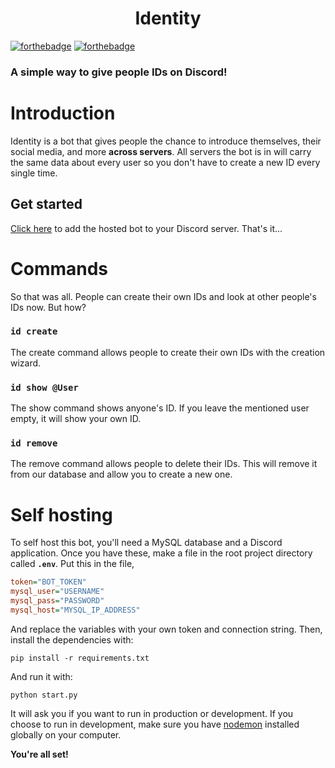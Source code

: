 <h1><center>Identity</center></h1>

[![forthebadge](https://forthebadge.com/images/badges/made-with-python.svg)](https://forthebadge.com) [![forthebadge](https://forthebadge.com/images/badges/built-with-love.svg)](https://forthebadge.com)

### A simple way to give people IDs on Discord!

# Introduction

Identity is a bot that gives people the chance to introduce themselves, their social media, and more **across servers**. All servers the bot is in will carry the same data about every user so you don't have to create a new ID every single time.

## Get started

[Click here](https://discord.com/api/oauth2/authorize?client_id=766353177226248253&permissions=8&scope=bot) to add the hosted bot to your Discord server. That's it...

# Commands

So that was all. People can create their own IDs and look at other people's IDs now. But how?

### `id create`

The create command allows people to create their own IDs with the creation wizard.

### `id show @User`

The show command shows anyone's ID. If you leave the mentioned user empty, it will show your own ID.

### `id remove`

The remove command allows people to delete their IDs. This will remove it from our database and allow you to create a new one.

# Self hosting

To self host this bot, you'll need a MySQL database and a Discord application. Once you have these, make a file in the root project directory called **`.env`**. Put this in the file,

```ini
token="BOT_TOKEN"
mysql_user="USERNAME"
mysql_pass="PASSWORD"
mysql_host="MYSQL_IP_ADDRESS"
```

And replace the variables with your own token and connection string. Then, install the dependencies with:

```
pip install -r requirements.txt
```

And run it with:

```
python start.py
```

It will ask you if you want to run in production or development. If you choose to run in development, make sure you have [nodemon](https://www.npmjs.com/package/nodemon) installed globally on your computer.

**You're all set!**

